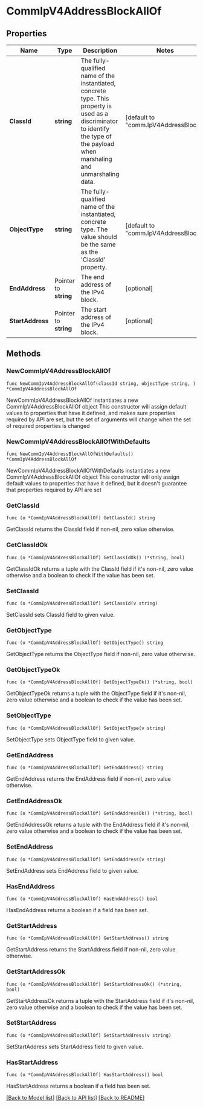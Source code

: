 # CommIpV4AddressBlockAllOf

## Properties

Name | Type | Description | Notes
------------ | ------------- | ------------- | -------------
**ClassId** | **string** | The fully-qualified name of the instantiated, concrete type. This property is used as a discriminator to identify the type of the payload when marshaling and unmarshaling data. | [default to "comm.IpV4AddressBlock"]
**ObjectType** | **string** | The fully-qualified name of the instantiated, concrete type. The value should be the same as the &#39;ClassId&#39; property. | [default to "comm.IpV4AddressBlock"]
**EndAddress** | Pointer to **string** | The end address of the IPv4 block. | [optional] 
**StartAddress** | Pointer to **string** | The start address of the IPv4 block. | [optional] 

## Methods

### NewCommIpV4AddressBlockAllOf

`func NewCommIpV4AddressBlockAllOf(classId string, objectType string, ) *CommIpV4AddressBlockAllOf`

NewCommIpV4AddressBlockAllOf instantiates a new CommIpV4AddressBlockAllOf object
This constructor will assign default values to properties that have it defined,
and makes sure properties required by API are set, but the set of arguments
will change when the set of required properties is changed

### NewCommIpV4AddressBlockAllOfWithDefaults

`func NewCommIpV4AddressBlockAllOfWithDefaults() *CommIpV4AddressBlockAllOf`

NewCommIpV4AddressBlockAllOfWithDefaults instantiates a new CommIpV4AddressBlockAllOf object
This constructor will only assign default values to properties that have it defined,
but it doesn't guarantee that properties required by API are set

### GetClassId

`func (o *CommIpV4AddressBlockAllOf) GetClassId() string`

GetClassId returns the ClassId field if non-nil, zero value otherwise.

### GetClassIdOk

`func (o *CommIpV4AddressBlockAllOf) GetClassIdOk() (*string, bool)`

GetClassIdOk returns a tuple with the ClassId field if it's non-nil, zero value otherwise
and a boolean to check if the value has been set.

### SetClassId

`func (o *CommIpV4AddressBlockAllOf) SetClassId(v string)`

SetClassId sets ClassId field to given value.


### GetObjectType

`func (o *CommIpV4AddressBlockAllOf) GetObjectType() string`

GetObjectType returns the ObjectType field if non-nil, zero value otherwise.

### GetObjectTypeOk

`func (o *CommIpV4AddressBlockAllOf) GetObjectTypeOk() (*string, bool)`

GetObjectTypeOk returns a tuple with the ObjectType field if it's non-nil, zero value otherwise
and a boolean to check if the value has been set.

### SetObjectType

`func (o *CommIpV4AddressBlockAllOf) SetObjectType(v string)`

SetObjectType sets ObjectType field to given value.


### GetEndAddress

`func (o *CommIpV4AddressBlockAllOf) GetEndAddress() string`

GetEndAddress returns the EndAddress field if non-nil, zero value otherwise.

### GetEndAddressOk

`func (o *CommIpV4AddressBlockAllOf) GetEndAddressOk() (*string, bool)`

GetEndAddressOk returns a tuple with the EndAddress field if it's non-nil, zero value otherwise
and a boolean to check if the value has been set.

### SetEndAddress

`func (o *CommIpV4AddressBlockAllOf) SetEndAddress(v string)`

SetEndAddress sets EndAddress field to given value.

### HasEndAddress

`func (o *CommIpV4AddressBlockAllOf) HasEndAddress() bool`

HasEndAddress returns a boolean if a field has been set.

### GetStartAddress

`func (o *CommIpV4AddressBlockAllOf) GetStartAddress() string`

GetStartAddress returns the StartAddress field if non-nil, zero value otherwise.

### GetStartAddressOk

`func (o *CommIpV4AddressBlockAllOf) GetStartAddressOk() (*string, bool)`

GetStartAddressOk returns a tuple with the StartAddress field if it's non-nil, zero value otherwise
and a boolean to check if the value has been set.

### SetStartAddress

`func (o *CommIpV4AddressBlockAllOf) SetStartAddress(v string)`

SetStartAddress sets StartAddress field to given value.

### HasStartAddress

`func (o *CommIpV4AddressBlockAllOf) HasStartAddress() bool`

HasStartAddress returns a boolean if a field has been set.


[[Back to Model list]](../README.md#documentation-for-models) [[Back to API list]](../README.md#documentation-for-api-endpoints) [[Back to README]](../README.md)


